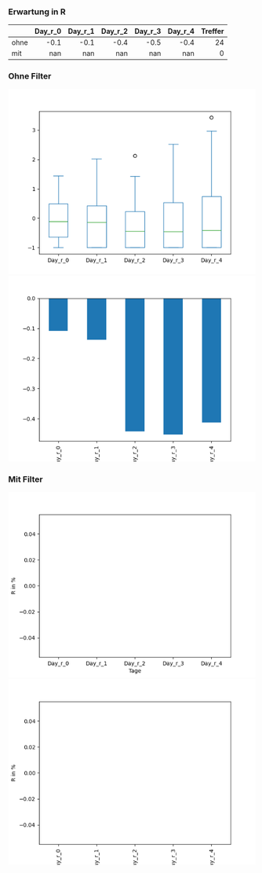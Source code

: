 ### Erwartung in R
|      |   Day_r_0 |   Day_r_1 |   Day_r_2 |   Day_r_3 |   Day_r_4 |   Treffer |
|:-----|----------:|----------:|----------:|----------:|----------:|----------:|
| ohne |      -0.1 |      -0.1 |      -0.4 |      -0.5 |      -0.4 |        24 |
| mit  |     nan   |     nan   |     nan   |     nan   |     nan   |         0 |

### Ohne Filter
![image info](./data/QVCD_box_all.png)
![image info](./data/QVCD_median_all.png)

### Mit Filter
![image info](./data/QVCD_box_filtered.png)
![image info](./data/QVCD_median_filtered.png)